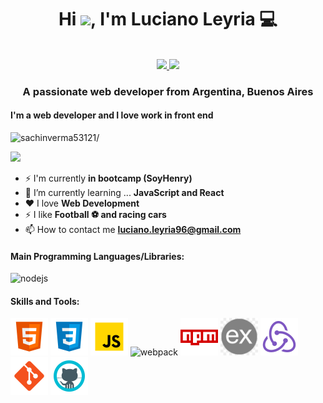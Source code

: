 <h1 align="center">Hi <img src="https://raw.githubusercontent.com/iampavangandhi/iampavangandhi/master/gifs/Hi.gif" width="30px">, I'm Luciano Leyria 💻</h1>
 <p align="center"><br/>
   <a href="https://www.linkedin.com/in/lucianoleyria/">
    <img src="https://img.shields.io/badge/linkedin-lucianoleyria-blue">
  </a>
  
  <a href="https://www.instagram.com/lucholeyria/">
    <img src="https://img.shields.io/badge/instagram-lucholeyria_-red">
  </a>
</p>

<h3 align="center">A passionate web developer from Argentina, Buenos Aires </h3>

<h4> I'm a web developer and I love work in front end </h4>
<p align="left"> <img src=https://komarev.com/ghpvc/?username=Lucianoleyria alt=sachinverma53121/></p>


<img src="https://media.giphy.com/media/836HiJc7pgzy8iNXCn/giphy.gif" width="300px" margin-left="200px">



- ⚡ I'm currently **in bootcamp (SoyHenry)**
- 🌱 I’m currently learning ... **JavaScript and React** 
- ❤️ I love **Web Development**
- ⚡ I like **Football ⚽ and racing cars** 
- 📫 How to contact me **luciano.leyria96@gmail.com**


<h4>Main Programming Languages/Libraries: </h4>

<p align="left">
  <img style="margin: auto;" src="https://www.vectorlogo.zone/logos/reactjs/reactjs-ar21.svg" alt=nodejs width="100" height="70"/>
</p>



<h4>Skills and Tools: </h4>
<p align="left">
	<img style="margin: auto;" src="https://raw.githubusercontent.com/sachinverma53121/sachinverma53121/master/icons/html5.png" alt=html5 width="60" height="60"/> 
	<img style="margin: auto;" src="https://raw.githubusercontent.com/sachinverma53121/sachinverma53121/master/icons/css3.png" alt=css3 width="60" height="60"/> 
  <img style="margin: auto;" src="https://raw.githubusercontent.com/sachinverma53121/sachinverma53121/master/icons/js.png" alt=javascript width="60" height="60"/>
<img style="margin: auto;" src="https://www.vectorlogo.zone/logos/js_webpack/js_webpack-icon.svg" alt=webpack width="60" height="60"/>
<img style="margin: auto;" src="https://raw.githubusercontent.com/sachinverma53121/sachinverma53121/master/icons/npm.png" alt=npm width="60" height="60"/>
<img style="margin: auto;" src="https://raw.githubusercontent.com/sachinverma53121/sachinverma53121/master/icons/express.png" alt=express width="60" height="60"/>
 <img style="margin: auto;" src="https://raw.githubusercontent.com/sachinverma53121/sachinverma53121/master/icons/redux.png" alt=redux width="60" height="60"/> 
<img style="margin: auto;" src="https://raw.githubusercontent.com/sachinverma53121/sachinverma53121/master/icons/git.png" alt=git width="60" height="60"/>
  <img style="margin: auto;" src="https://raw.githubusercontent.com/sachinverma53121/sachinverma53121/master/icons/github.png" alt=github width="60" height="60"/>
	
